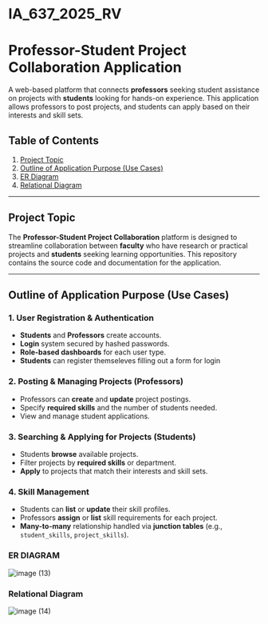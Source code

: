 # IA_637_2025_RV

# Professor-Student Project Collaboration Application

A web-based platform that connects **professors** seeking student assistance on projects with **students** looking for hands-on experience. This application allows professors to post projects, and students can apply based on their interests and skill sets.

## Table of Contents
1. [Project Topic](#project-topic)
2. [Outline of Application Purpose (Use Cases)](#outline-of-application-purpose-use-cases)
3. [ER Diagram](#ER-DIAGRAM)
4. [Relational Diagram](#Relational-Diagram)


---

## Project Topic
The **Professor-Student Project Collaboration** platform is designed to streamline collaboration between **faculty** who have research or practical projects and **students** seeking learning opportunities. This repository contains the source code and documentation for the application.

---

## Outline of Application Purpose (Use Cases)

### 1. User Registration & Authentication
- **Students** and **Professors** create accounts.
- **Login** system secured by hashed passwords.
- **Role-based dashboards** for each user type.
- **Students** can register themseleves filling out a form for login

### 2. Posting & Managing Projects (Professors)
- Professors can **create** and **update** project postings.
- Specify **required skills** and the number of students needed.
- View and manage student applications.

### 3. Searching & Applying for Projects (Students)
- Students **browse** available projects.
- Filter projects by **required skills** or department.
- **Apply** to projects that match their interests and skill sets.

### 4. Skill Management
- Students can **list** or **update** their skill profiles.
- Professors **assign** or **list** skill requirements for each project.
- **Many-to-many** relationship handled via **junction tables** (e.g., `student_skills`, `project_skills`).


### ER DIAGRAM 
![image (13)](https://github.com/user-attachments/assets/08da27bf-1522-491b-bbab-42941bfd233d)


### Relational Diagram 
![image (14)](https://github.com/user-attachments/assets/e6847824-fd9e-4779-849e-a165a1143e18)

